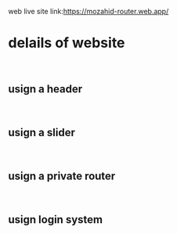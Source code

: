 web live site link:https://mozahid-router.web.app/


<h1>delails of website</h1><br>
<h2>usign a header</h2><br>
<h2>usign a slider</h2><br>
 <h2>usign a private router</h2><br>
<h2>usign login system</h2><br>
